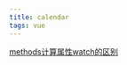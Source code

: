 ```yaml
---
title: calendar
tags: vue
---
```

[methods计算属性watch的区别](https://segmentfault.com/a/1190000010280212)